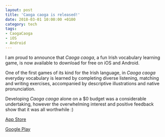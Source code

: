```yaml
---
layout: post
title: 'Caoga caoga is released!'
date: 2018-03-01 10:00:00 +0100
category: tech
tags:
- CaogaCaoga
- iOS
- Android
---
```


I am proud to announce that *Caoga caoga*, a fun Irish vocabulary learning game, is now available to download for free on iOS and Android.

One of the first games of its kind for the Irish language, in *Caoga caoga* everyday vocabulary is learned by completing diverse listening, matching and writing exercises, accompanied by descriptive illustrations and native pronunciation.

Developing *Caoga caoga* alone on a $0 budget was a considerable undertaking, however the overwhelming interest and positive feedback show that it was all worthwhile :)

[App Store](https://itunes.apple.com/us/app/id1336431902?mt=8)

[Google Play](https://play.google.com/store/apps/details?id=com.defuncart.caogacaoga)

